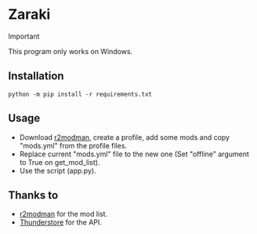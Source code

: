# Zaraki

> [!IMPORTANT]
> This program only works on Windows.

## Installation
```python -m pip install -r requirements.txt```

## Usage
- Download <a href="https://github.com/ebkr/r2modmanPlus">r2modman</a>, create a profile, add some mods and copy "mods.yml" from the profile files.
- Replace current "mods.yml" file to the new one (Set "offline" argument to True on get_mod_list).
- Use the script (app.py).

## Thanks to
- [r2modman](https://github.com/ebkr/r2modmanPlus) for the mod list.
- [Thunderstore](https://thunderstore.io/) for the API.